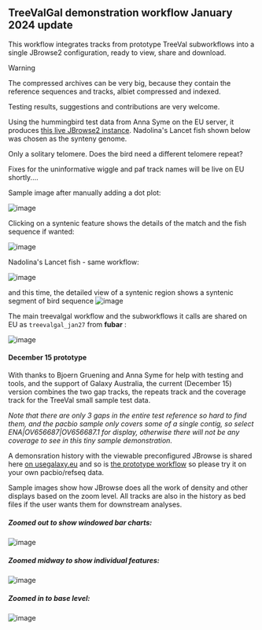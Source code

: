 ## TreeValGal demonstration workflow January 2024 update

This workflow integrates tracks from prototype TreeVal subworkflows into a single JBrowse2 configuration, ready to view, share and download.

> [!WARNING]
> The compressed archives can be very big, because they contain the reference sequences and tracks, albiet compressed and indexed.

Testing results, suggestions and contributions are very welcome.

Using the hummingbird test data from Anna Syme on the EU server, it produces [this live JBrowse2 instance](https://usegalaxy.eu/datasets/4838ba20a6d86765a3a465ade83523e0/preview). Nadolina's Lancet fish shown below was chosen as the synteny genome. 

Only a solitary telomere. Does the bird need a different telomere repeat?

Fixes for the uninformative wiggle and paf track names will be live on EU shortly....

Sample image after manually adding a dot plot:

![image](https://github.com/fubar2/treeval_gal/assets/6016266/1d30a3ec-0193-4532-97a9-c31f547e49a5)

Clicking on a syntenic feature shows the details of the match and the fish sequence if wanted:

![image](https://github.com/fubar2/treeval_gal/assets/6016266/e4bbf907-8555-45d8-94ba-ddb57040760e)

Nadolina's Lancet fish - same workflow:

![image](https://github.com/fubar2/treeval_gal/assets/6016266/0ace5ce1-e5d4-4f34-864a-0f0bbaa27bb5)

and this time, the detailed view of a syntenic region shows a syntenic segment of bird sequence
![image](https://github.com/fubar2/treeval_gal/assets/6016266/dace8f97-ee02-4eed-bd85-7a615a5849f3)



The main treevalgal workflow and the subworkflows it calls are shared on EU as `treevalgal_jan27` from **fubar** :

![image](https://github.com/fubar2/treeval_gal/assets/6016266/2811a123-d073-4128-b96b-058ca72c79ae)


#### December 15 prototype

With thanks to Bjoern Gruening and Anna Syme for help with testing and tools, and the support of Galaxy Australia, 
the current (December 15) version combines the two gap tracks, the repeats track and the coverage track for the TreeVal small sample test data.

*Note that there are only 3 gaps in the entire test reference so hard to find them, and the pacbio sample only covers some of a single contig, so select ENA|OV656687|OV656687.1 for display, otherwise there will not be any coverage to see in this tiny sample demonstration.*

A demonsration history with the viewable preconfigured JBrowse is shared here [on usegalaxy.eu](https://usegalaxy.eu/u/fubar/h/vgpdemogapsrepeatscoveragecombineddec15) and so is [the prototype workflow](https://usegalaxy.eu/u/fubar/w/vgpdemogapsrepeatscoveragecombined) so please try it on your own pacbio/refseq data.

Sample images show how JBrowse does all the work of density and other displays based on the zoom level. 
All tracks are also in the history as bed files if the user wants them for downstream analyses. 

##### Zoomed out to show windowed bar charts:

![image](https://github.com/fubar2/treeval_gal/blob/main/vgp_gaps_repeats_coverage_zoomout.png)

##### Zoomed midway to show individual features:

![image](https://github.com/fubar2/treeval_gal/blob/main/vgp_repeats_gaps_coverage_midzoom.png)

##### Zoomed in to base level:

![image](https://github.com/fubar2/treeval_gal/blob/main/vgp_gaps_repeats_coverage_basezoom.png)
